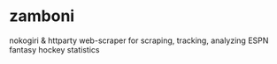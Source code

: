 # zamboni
nokogiri &amp; httparty web-scraper for scraping, tracking, analyzing ESPN fantasy hockey statistics

